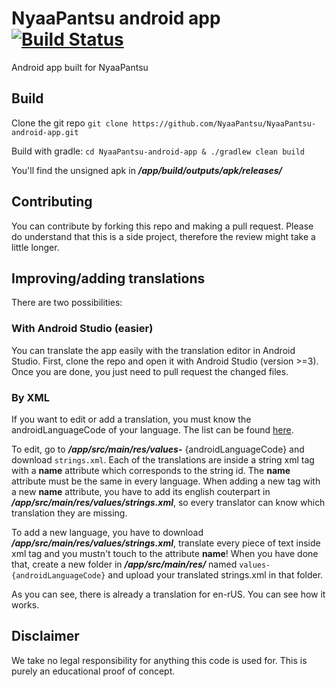 # NyaaPantsu android app [![Build Status](https://travis-ci.org/NyaaPantsu/NyaaPantsu-android-app.svg?branch=master)](https://travis-ci.org/NyaaPantsu/NyaaPantsu-android-app)

Android app built for NyaaPantsu

## Build
Clone the git repo
`git clone https://github.com/NyaaPantsu/NyaaPantsu-android-app.git`

Build with gradle:
`cd NyaaPantsu-android-app & ./gradlew clean build`

You'll find the unsigned apk in ___/app/build/outputs/apk/releases/___

## Contributing
You can contribute by forking this repo and making a pull request. Please do understand that this is a side project, therefore the review might take a little longer.

## Improving/adding translations
There are two possibilities:

### With Android Studio (easier)
You can translate the app easily with the translation editor in Android Studio. First, clone the repo and open it with Android Studio (version >=3). Once you are done, you just need to pull request the changed files.

### By XML
If you want to edit or add a translation, you must know the androidLanguageCode of your language. The list can be found [here](https://github.com/championswimmer/android-locales).

To edit, go to ___/app/src/main/res/values-___ {androidLanguageCode} and download `strings.xml`. Each of the translations are inside a string xml tag with a __name__ attribute which corresponds to the string id. The __name__ attribute must be the same in every language. When adding a new tag with a new __name__ attribute, you have to add its english couterpart in ___/app/src/main/res/values/strings.xml___, so every translator can know which translation they are missing.

To add a new language, you have to download ___/app/src/main/res/values/strings.xml___, translate every piece of text inside xml tag and you mustn't touch to the attribute __name__! When you have done that, create a new folder in ___/app/src/main/res/___ named `values-{androidLanguageCode}` and upload your translated strings.xml in that folder.

As you can see, there is already a translation for en-rUS. You can see how it works.

## Disclaimer
We take no legal responsibility for anything this code is used for. This is purely an educational proof of concept.
